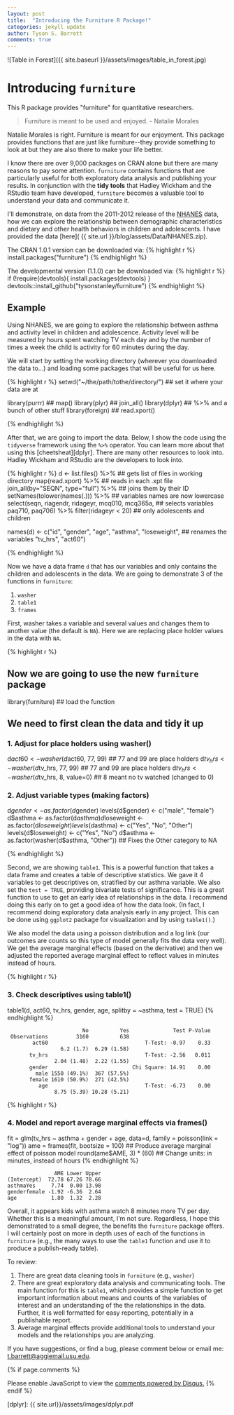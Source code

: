 ```yaml
---
layout: post
title:  "Introducing the Furniture R Package!"
categories: jekyll update
author: Tyson S. Barrett
comments: true
---
```


![Table in Forest]({{ site.baseurl }}/assets/images/table_in_forest.jpg)

# Introducing `furniture`
This R package provides "furniture" for quantitative researchers.

> Furniture is meant to be used and enjoyed. - Natalie Morales

Natalie Morales is right. Furniture is meant for our enjoyment. This package provides functions that are just like furniture--they provide something to look at but they are also there to make your life better.

I know there are over 9,000 packages on CRAN alone but there are many reasons to pay some attention. `furniture` contains functions that are particularly useful for both exploratory data analysis and publishing your results. In conjunction with the **tidy tools** that Hadley Wickham and the RStudio team have developed, `furniture` becomes a valuable tool to understand your data and communicate it.

I'll demonstrate, on data from the 2011-2012 release of the [NHANES][NHANES] data, how we can explore the relationship between demographic characteristics and dietary and other health behaviors in children and adolescents.  I have provided the data [here]( {{ site.url }}/blog/assets/Data/NHANES.zip).

The CRAN 1.0.1 version can be downloaded via:
{% highlight r %}
install.packages("furniture")
{% endhighlight %}

The developmental version (1.1.0) can be downloaded via:
{% highlight r %}
if (!require(devtools){
  install.packages(devtools)
}
devtools::install_github("tysonstanley/furniture")
{% endhighlight %}

## Example

Using NHANES, we are going to explore the relationship between asthma and activity level in children and adolescence. Activity level will be measured by hours spent watching TV each day and by the number of times a week the child is activity for 60 minutes during the day.

We will start by setting the working directory (wherever you downloaded the data to...) and loading some packages that will be useful for us here.

{% highlight r %}
setwd("~/the/path/tothe/directory/")    ## set it where your data are at

library(purrr)      ## map()
library(plyr)       ## join_all()
library(dplyr)      ## %>% and a bunch of other stuff
library(foreign)    ## read.xport()

{% endhighlight %}

After that, we are going to import the data. Below, I show the code using the `tidyverse` framework using the `%>%` operator. You can learn more about that using this [cheetsheat][dplyr]. There are many other resources to look into. Hadley Wickham and RStudio are the developers to look into.

{% highlight r %}
d <- list.files() %>%                   ## gets list of files in working directory
  map(read.xport) %>%                   ## reads in each .xpt file
  join_all(by="SEQN", type="full") %>%  ## joins them by their ID
  setNames(tolower(names(.))) %>%       ## variables names are now lowercase
  select(seqn, riagendr, ridageyr, mcq010, mcq365a,     ## selects variables
         paq710, paq706) %>%
  filter(ridageyr < 20)                 ## only adolescents and children 

names(d) <- c("id", "gender", "age", "asthma", "loseweight", ## renames the variables
              "tv_hrs", "act60")  
              
{% endhighlight %}

Now we have a data frame `d` that has our variables and only contains the children and adolescents in the data. We are going to demonstrate 3 of the functions in `furniture`: 

1. `washer`
2. `table1`
3. `frames`

First, washer takes a variable and several values and changes them to another value (the default is `NA`). Here we are replacing place holder values in the data with `NA`. 


{% highlight r %}
## Now we are going to use the new `furniture` package
library(furniture)  ## load the function

## We need to first clean the data and tidy it up
### 1. Adjust for place holders using washer()
d$act60  <- washer(d$act60, 77, 99)       ## 77 and 99 are place holders
d$tv_hrs <- washer(d$tv_hrs, 77, 99)      ## 77 and 99 are place holders
d$tv_hrs <- washer(d$tv_hrs, 8, value=0)  ## 8 meant no tv watched (changed to 0)

### 2. Adjust variable types (making factors)
d$gender <- as.factor(d$gender)
levels(d$gender) <- c("male", "female")
d$asthma <- as.factor(d$asthma)
d$loseweight <- as.factor(d$loseweight)
levels(d$asthma) <- c("Yes", "No", "Other")
levels(d$loseweight) <- c("Yes", "No")
d$asthma <- as.factor(washer(d$asthma, "Other"))  ## Fixes the Other category to NA

{% endhighlight %}

Second, we are showing `table1`. This is a powerful function that takes a data frame and creates a table of descriptive statistics. We gave it 4 variables to get descriptives on, stratified by our asthma variable. We also set the `test = TRUE`, providing bivariate tests of significance. This is a great function to use to get an early idea of relationships in the data. I recommend doing this early on to get a good idea of how the data look. (In fact, I recommend doing exploratory data analysis early in any project. This can be done using `ggplot2` package for visualization and by using `table1()`.)

We also model the data using a poisson distribution and a log link (our outcomes are counts so this type of model generally fits the data very well). We get the average marginal effects (based on the derivative) and then we adjusted the reported average marginal effect to reflect values in minutes instead of hours.

{% highlight r %}
### 3. Check descriptives using table1()
table1(d, act60, tv_hrs, gender, age, splitby = ~asthma, test = TRUE)
{% endhighlight %}

```
                        No          Yes              Test P-Value
 Observations         3160          638                          
        act60                               T-Test: -0.97    0.33
                 6.2 (1.7)  6.29 (1.58)                          
       tv_hrs                               T-Test: -2.56   0.011
               2.04 (1.48)  2.22 (1.55)                          
       gender                           Chi Square: 14.91    0.00
         male 1550 (49.1%)  367 (57.5%)                          
       female 1610 (50.9%)  271 (42.5%)                          
          age                               T-Test: -6.73    0.00
               8.75 (5.39) 10.28 (5.21)                          
```

{% highlight r %}
### 4. Model and report average marginal effects via frames()
fit = glm(tv_hrs ~ asthma + gender + age, data=d, family = poisson(link = "log"))
ame = frames(fit, bootsize = 100)     ## Produce average marginal effect of poisson model
round(ame$AME, 3) * (60)              ## Change units: in minutes, instead of hours
{% endhighlight %}


```
               AME Lower Upper
(Intercept)  72.78 67.26 78.66
asthmaYes     7.74  0.00 13.98
genderfemale -1.92 -6.36  2.64
age           1.80  1.32  2.28
```

Overall, it appears kids with asthma watch 8 minutes more TV per day. Whether this is a meaningful amount, I'm not sure. Regardless, I hope this demonstrated to a small degree, the benefits the `furniture` package offers. I will certainly post on more in depth uses of each of the functions in `furniture` (e.g., the many ways to use the `table1` function and use it to produce a publish-ready table). 

To review:

1. There are great data cleaning tools in `furniture` (e.g., `washer`)
2. There are great exploratory data analysis and communicating tools. The main function for this is `table1`, which provides a simple function to get important information about means and counts of the variables of interest and an understanding of the the relationships in the data. Further, it is well formatted for easy reporting, potentially in a publishable report.
3. Average marginal effects provide additional tools to understand your models and the relationships you are analyzing.

If you have suggestions, or find a bug, please comment below or email me: <t.barrett@aggiemail.usu.edu>.

{% if page.comments %} 
<div id="disqus_thread"></div>
<script>
    /**
     *  RECOMMENDED CONFIGURATION VARIABLES: EDIT AND UNCOMMENT THE SECTION BELOW TO INSERT DYNAMIC VALUES FROM YOUR PLATFORM OR CMS.
     *  LEARN WHY DEFINING THESE VARIABLES IS IMPORTANT: https://disqus.com/admin/universalcode/#configuration-variables
     */
    /*
    var disqus_config = function () {
        this.page.url = page.url;  // Replace PAGE_URL with your page's canonical URL variable
        this.page.identifier = page.identifer; // Replace PAGE_IDENTIFIER with your page's unique identifier variable
    };
    */
    (function() {  // DON'T EDIT BELOW THIS LINE
        var d = document, s = d.createElement('script');
        
        s.src = '//tysonstanley.disqus.com/embed.js';
        
        s.setAttribute('data-timestamp', +new Date());
        (d.head || d.body).appendChild(s);
    })();
</script>
<noscript>Please enable JavaScript to view the <a href="https://disqus.com/?ref_noscript" rel="nofollow">comments powered by Disqus.</a></noscript>
{% endif %}

[NHANES]: http://wwwn.cdc.gov/nchs/nhanes/search/nhanes11_12.aspx
[dplyr]: {{ site.url}}/assets/images/dplyr.pdf
